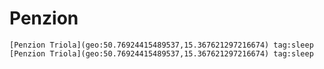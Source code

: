 # Penzion
	[Penzion Triola](geo:50.76924415489537,15.367621297216674) tag:sleep 
	[Penzion Triola](geo:50.76924415489537,15.367621297216674) tag:sleep 
	
